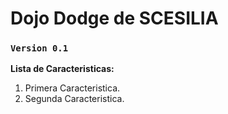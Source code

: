 # Dojo Dodge de SCESILIA

### `Version 0.1`

**Lista de Caracteristicas:**

1. Primera Caracteristica.
2. Segunda Caracteristica.
